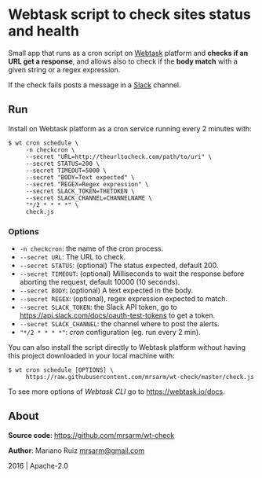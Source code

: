 Webtask script to check sites status and health
===============================================

Small app that runs as a cron script on [Webtask](https://webtask.io)
platform and **checks if an URL get a response**, and allows also to check
if the **body match** with a given string or a regex expression.

If the check fails posts a message in a [Slack](https://slack.com) channel.


Run
---

Install on Webtask platform as a cron service running every 2 minutes with:

    $ wt cron schedule \
         -n checkcron \
         --secret "URL=http://theurltocheck.com/path/to/uri" \
         --secret STATUS=200 \
         --secret TIMEOUT=5000 \
         --secret "BODY=Text expected" \
         --secret "REGEX=Regex expression" \
         --secret SLACK_TOKEN=THETOKEN \
         --secret SLACK_CHANNEL=CHANNELNAME \
         "*/2 * * * *" \
         check.js

### Options

* `-n checkcron`: the name of the cron process.
* `--secret URL`: The URL to check.
* `--secret STATUS`: (optional) The status expected, default 200.
* `--secret TIMEOUT`: (optional) Milliseconds to wait the response
  before aborting the request, default 10000 (10 seconds).
* `--secret BODY`: (optional) A text expected in the body.
* `--secret REGEX`: (optional), regex expression expected to match.
* `--secret SLACK_TOKEN`: the Slack API token, go to https://api.slack.com/docs/oauth-test-tokens
  to get a token.
* `--secret SLACK_CHANNEL`: the channel where to post the alerts.
* `"*/2 * * * *"`: _cron_ configuration (eg. run every 2 min).


You can also install the script directly to Webtask platform without
having this project downloaded in your local machine with:

    $ wt cron schedule [OPTIONS] \
         https://raw.githubusercontent.com/mrsarm/wt-check/master/check.js

To see more options of _Webtask CLI_ go to https://webtask.io/docs.

About
-----

**Source code**: https://github.com/mrsarm/wt-check

**Author**: Mariano Ruiz <mrsarm@gmail.com>

2016  |  Apache-2.0
